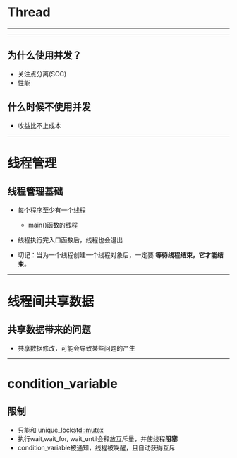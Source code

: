 # Thread
---
---
## 为什么使用并发？
* 关注点分离(SOC)
* 性能

## 什么时候不使用并发
* 收益比不上成本


---
# 线程管理
## 线程管理基础
* 每个程序至少有一个线程
  * main()函数的线程


* 线程执行完入口函数后，线程也会退出

* 切记：当为一个线程创建一个线程对象后，一定要 **等待线程结束，它才能结束**。

---
# 线程间共享数据
## 共享数据带来的问题
* 共享数据修改，可能会导致某些问题的产生

---
# condition_variable
## 限制
* 只能和 unique_lock<std::mutex>
* 执行wait,wait_for, wait_until会释放互斥量，并使线程**阻塞**
* condition_variable被通知，线程被唤醒，且自动获得互斥
